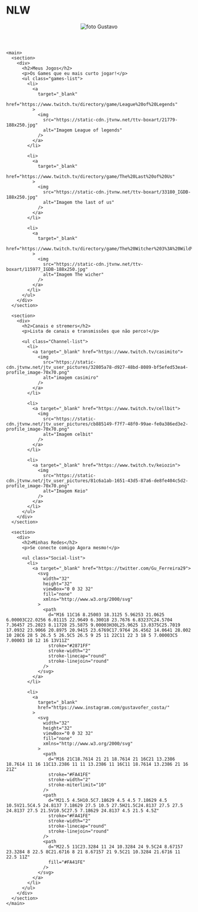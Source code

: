 # NLW

<!DOCTYPE html>
<html lang="pt-br">
  <head>
    <link rel="preconnect" href="https://fonts.gstatic.com" crossorigin />
    <link
      href="https: //fonts.googleapis.com/css2? família= Inter:wght@400;900 &family= Roboto:wght@400;700 & display=swap"
      rel="stylesheet"
    />
    <meta charset="UTF-8" />
    <meta http-equiv="X-UA-Compatible" content="IE=edge" />
    <meta name="viewport" content="width=device-width, initial-scale=1.0" />
    <title>NLW esports</title>
    <link rel="stylesheet" href="./styles.css" />
  </head>
  <body>
    <header>
      <div>
        <img
          src="
      https://github.com/GustavoFerreira42.png"
          alt="foto Gustavo"
        />
      </div>
    </header>

    <main>
      <section>
        <div>
          <h2>Meus Jogos</h2>
          <p>Os Games que eu mais curto jogar!</p>
          <ul class="games-list">
            <li>
              <a
                target="_blank"
                href="https://www.twitch.tv/directory/game/League%20of%20Legends"
              >
                <img
                  src="https://static-cdn.jtvnw.net/ttv-boxart/21779-188x250.jpg"
                  alt="Imagem League of legends"
                />
              </a>
            </li>

            <li>
              <a
                target="_blank"
                href="https://www.twitch.tv/directory/game/The%20Last%20of%20Us"
              >
                <img
                  src="https://static-cdn.jtvnw.net/ttv-boxart/33180_IGDB-188x250.jpg"
                  alt="Imagem the last of us"
                />
              </a>
            </li>

            <li>
              <a
                target="_blank"
                href="https://www.twitch.tv/directory/game/The%20Witcher%203%3A%20Wild%20Hunt"
              >
                <img
                  src="https://static-cdn.jtvnw.net/ttv-boxart/115977_IGDB-188x250.jpg"
                  alt="Imagem The wicher"
                />
              </a>
            </li>
          </ul>
        </div>
      </section>

      <section>
        <div>
          <h2>Canais e stremers</h2>
          <p>Lista de canais e transmissões que não perco!</p>

          <ul class="Channel-list">
            <li>
              <a target="_blank" href="https://www.twitch.tv/casimito">
                <img
                  src="https://static-cdn.jtvnw.net/jtv_user_pictures/32805a78-d927-48bd-8089-bf5efed53ea4-profile_image-70x70.png"
                  alt="imagem casimiro"
                />
              </a>
            </li>

            <li>
              <a target="_blank" href="https://www.twitch.tv/cellbit">
                <img
                  src="https://static-cdn.jtvnw.net/jtv_user_pictures/cb885149-f7f7-48f0-99ae-fe0a386ed3e2-profile_image-70x70.png"
                  alt="Imagem celbit"
                />
              </a>
            </li>

            <li>
              <a target="_blank" href="https://www.twitch.tv/keiozin">
                <img
                  src="https://static-cdn.jtvnw.net/jtv_user_pictures/81c6a1ab-1651-43d5-87a6-de8fe404c5d2-profile_image-70x70.png"
                  alt="Imagem Keio"
                />
              </a>
            </li>
          </ul>
        </div>
      </section>

      <section>
        <div>
          <h2>Minhas Redes</h2>
          <p>Se conecte comigo Agora mesmo!</p>

          <ul class="Social-list">
            <li>
              <a target="_blank" href="https://twitter.com/Gu_Ferreira29">
                <svg
                  width="32"
                  height="32"
                  viewBox="0 0 32 32"
                  fill="none"
                  xmlns="http://www.w3.org/2000/svg"
                >
                  <path
                    d="M16 11C16 8.25003 18.3125 5.96253 21.0625 6.00003C22.0256 6.01115 22.9649 6.30018 23.7676 6.83237C24.5704 7.36457 25.2023 8.11728 25.5875 9.00003H30L25.9625 13.0375C25.7019 17.0932 23.9066 20.8975 20.9415 23.6769C17.9764 26.4562 14.0641 28.002 10 28C6 28 5 26.5 5 26.5C5 26.5 9 25 11 22C11 22 3 18 5 7.00003C5 7.00003 10 12 16 13V11Z"
                    stroke="#2871FF"
                    stroke-width="2"
                    stroke-linecap="round"
                    stroke-linejoin="round"
                  />
                </svg>
              </a>
            </li>

            <li>
              <a
                target="_blank"
                href="https://www.instagram.com/gustavofer_costa/"
              >
                <svg
                  width="32"
                  height="32"
                  viewBox="0 0 32 32"
                  fill="none"
                  xmlns="http://www.w3.org/2000/svg"
                >
                  <path
                    d="M16 21C18.7614 21 21 18.7614 21 16C21 13.2386 18.7614 11 16 11C13.2386 11 11 13.2386 11 16C11 18.7614 13.2386 21 16 21Z"
                    stroke="#FA41FE"
                    stroke-width="2"
                    stroke-miterlimit="10"
                  />
                  <path
                    d="M21.5 4.5H10.5C7.18629 4.5 4.5 7.18629 4.5 10.5V21.5C4.5 24.8137 7.18629 27.5 10.5 27.5H21.5C24.8137 27.5 27.5 24.8137 27.5 21.5V10.5C27.5 7.18629 24.8137 4.5 21.5 4.5Z"
                    stroke="#FA41FE"
                    stroke-width="2"
                    stroke-linecap="round"
                    stroke-linejoin="round"
                  />
                  <path
                    d="M22.5 11C23.3284 11 24 10.3284 24 9.5C24 8.67157 23.3284 8 22.5 8C21.6716 8 21 8.67157 21 9.5C21 10.3284 21.6716 11 22.5 11Z"
                    fill="#FA41FE"
                  />
                </svg>
              </a>
            </li>
          </ul>
        </div>
      </section>
    </main>
  </body>
</html>
